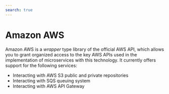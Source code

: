 ```yaml
---
search: true
---
```


# Amazon AWS

Amazon AWS is a _wrapper_ type library of the official AWS API, which allows you to grant organized access to the key AWS APIs used in the implementation of microservices with this technology. It currently offers support for the following services:
- Interacting with AWS S3 public and private repositories
- Interacting with SQS queuing system
- Interacting with AWS API Gateway

